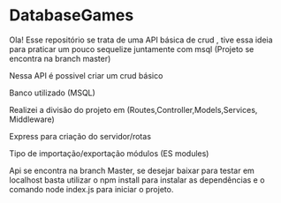 # DatabaseGames

Ola! Esse repositório se trata de uma API básica de crud , tive essa ideia para praticar um pouco sequelize juntamente com msql  (Projeto se encontra na branch master)

Nessa API é possivel criar um crud básico

Banco utilizado (MSQL)

Realizei a divisão do projeto em (Routes,Controller,Models,Services, Middleware)

Express para criação do servidor/rotas

Tipo de importação/exportação módulos (ES modules)


Api se encontra na branch Master, se desejar baixar para testar em localhost basta utilizar o npm install para instalar as dependências e o comando node index.js para iniciar o projeto.
